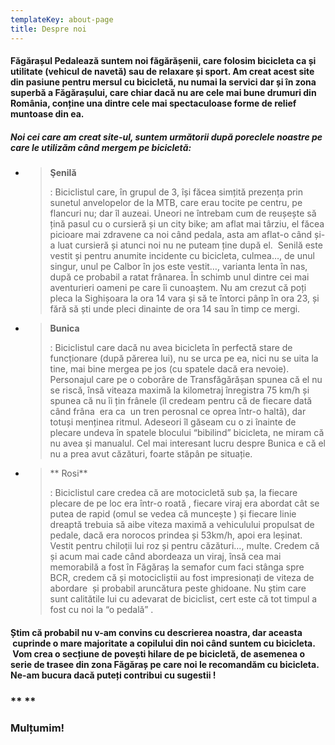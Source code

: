 ```yaml
---
templateKey: about-page
title: Despre noi
---
```

#### Făgărașul Pedalează suntem noi făgărășenii, care folosim bicicleta ca și utilitate (vehicul de navetă) sau de relaxare și sport. Am creat acest site din pasiune pentru mersul cu bicicletă, nu numai la servici dar și în zona superbă a Făgărașului, care chiar dacă nu are cele mai bune drumuri din România, conține una dintre cele mai spectaculoase forme de relief muntoase din ea.

##### Noi cei care am creat site-ul, suntem următorii după poreclele noastre pe care le utilizăm când mergem pe bicicletă:

* > **Şenilă**
  >
  > : Biciclistul care, în grupul de 3, își făcea simțită prezența prin sunetul anvelopelor de la MTB, care erau tocite pe centru, pe flancuri nu; dar îl auzeai. Uneori ne întrebam cum de reușește să țină pasul cu o cursieră și un city bike; am aflat mai târziu, el făcea picioare mai zdravene ca noi când pedala, asta am aflat-o când și-a luat cursieră și atunci noi nu ne puteam ține după el.  Senilă este vestit și pentru anumite incidente cu bicicleta, culmea…, de unul singur, unul pe Calbor în jos este vestit…, varianta lenta în nas, după ce probabil a ratat frânarea. În schimb unul dintre cei mai aventurieri oameni pe care îi cunoaștem. Nu am crezut că poți pleca la Sighișoara la ora 14 vara și să te întorci pânp în ora 23, și fără să ști unde pleci dinainte de ora 14 sau în timp ce mergi.
* > **Bunica**
  >
  > : Biciclistul care dacă nu avea bicicleta în perfectă stare de funcționare (după părerea lui), nu se urca pe ea, nici nu se uita la tine, mai bine mergea pe jos (cu spatele dacă era nevoie). Personajul care pe o coborâre de Transfăgărășan spunea că el nu se riscă, însă viteaza maximă la kilometraj înregistra 75 km/h și spunea că nu îi țin frânele (îl credeam pentru că de fiecare dată când frâna  era ca  un tren perosnal ce oprea într-o haltă), dar totuși menținea ritmul. Adeseori îl găseam cu o zi înainte de plecare undeva în spatele blocului “bibilind” bicicleta, ne miram că nu avea și manualul. Cel mai interesant lucru despre Bunica e că el nu a prea avut căzături, foarte stăpân pe situație.
* > ** Rosi**
  >
  > : Biciclistul care credea că are motocicletă sub șa, la fiecare plecare de pe loc era într-o roată , fiecare viraj era abordat cât se putea de rapid (omul se vedea că muncește ) și fiecare linie dreaptă trebuia să aibe viteza maximă a vehiculului propulsat de pedale, dacă era norocos prindea și 53km/h, apoi era leșinat. Vestit pentru chiloții lui roz și pentru căzături…, multe. Credem că și acum mai cade când abordeaza un viraj, însă cea mai memorabilă a fost în Făgăraș la semafor cum faci stânga spre BCR, credem că și motocicliștii au fost impresionați de viteza de abordare  și probabil aruncătura peste ghidoane. Nu știm care sunt calitătile lui cu adevarat de biciclist, cert este că tot timpul a fost cu noi la “o pedală” .

#### Știm că probabil nu v-am convins cu descrierea noastra, dar aceasta  cuprinde o mare majoritate a copilului din noi când suntem cu bicicleta.  Vom crea o secțiune de povești hilare de pe bicicletă, de asemenea o serie de trasee din zona Făgăraș pe care noi le recomandăm cu bicicleta. Ne-am bucura dacă puteți contribui cu sugestii !

### \*\* \*\*

### **Mulțumim!**
